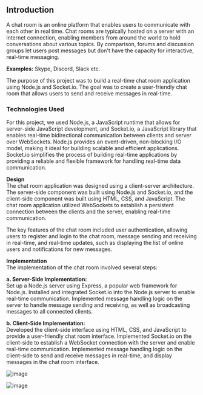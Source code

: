 ## Introduction

A chat room is an online platform that enables users to communicate with each other in real time. Chat rooms are typically hosted on a server with an internet connection, enabling members from around the world to hold conversations about various topics. By comparison, forums and discussion groups let users post messages but don't have the capacity for interactive, real-time messaging.

**Examples:** Skype, Discord, Slack etc.

The purpose of this project was to build a real-time chat room application using Node.js and Socket.io. The goal was to create a user-friendly chat room that allows users to send and receive messages in real-time.

### Technologies Used

For this project, we used Node.js, a JavaScript runtime that allows for server-side JavaScript development, and Socket.io, a JavaScript library that enables real-time bidirectional communication between clients and server over WebSockets. 
Node.js provides an event-driven, non-blocking I/O model, making it ideal for building scalable and efficient applications. 
Socket.io simplifies the process of building real-time applications by providing a reliable and flexible framework for handling real-time data communication.

**Design**<br>
The chat room application was designed using a client-server architecture. The server-side component was built using Node.js and Socket.io, and the client-side component was built using HTML, CSS, and JavaScript. The chat room application utilized WebSockets to establish a persistent connection between the clients and the server, enabling real-time communication.

The key features of the chat room included user authentication, allowing users to register and login to the chat room, message sending and receiving in real-time, and real-time updates, such as displaying the list of online users and notifications for new messages.

**Implementation**<br>
The implementation of the chat room involved several steps:

**a. Server-Side Implementation:**<br>
Set up a Node.js server using Express, a popular web framework for Node.js.
Installed and integrated Socket.io into the Node.js server to enable real-time communication.
Implemented message handling logic on the server to handle message sending and receiving, as well as broadcasting messages to all connected clients.

**b. Client-Side Implementation:**<br>
Developed the client-side interface using HTML, CSS, and JavaScript to provide a user-friendly chat room interface.
Implemented Socket.io on the client-side to establish a WebSocket connection with the server and enable real-time communication.
Implemented message handling logic on the client-side to send and receive messages in real-time, and display messages in the chat room interface.
 
![image](https://user-images.githubusercontent.com/103017387/232328054-feb7b3bc-ecfd-423f-814a-da2c8670d3ff.png)

![image](https://user-images.githubusercontent.com/103017387/232328073-da258328-38cb-41ff-908f-d34769563a54.png)
